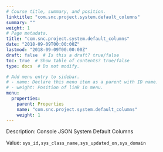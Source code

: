 ```yaml
---
# Course title, summary, and position.
linktitle: "com.snc.project.system.default_columns"
summary: ""
weight: 1
# Page metadata.
title: "com.snc.project.system.default_columns"
date: "2018-09-09T00:00:00Z"
lastmod: "2018-09-09T00:00:00Z"
draft: false  # Is this a draft? true/false
toc: true  # Show table of contents? true/false
type: docs  # Do not modify.

# Add menu entry to sidebar.
# - name: Declare this menu item as a parent with ID name.
# - weight: Position of link in menu.
menu:
  properties:
    parent: Properties
    name: "com.snc.project.system.default_columns"
    weight: 1
---
```


Description: Console JSON System Default Columns


Value: `sys_id,sys_class_name,sys_updated_on,sys_domain`